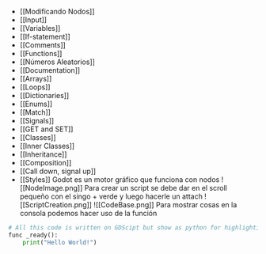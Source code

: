 - [[Modificando Nodos]]
- [[Input]]
- [[Variables]]
- [[If-statement]]
- [[Comments]]
- [[Functions]]
- [[Números Aleatorios]]
- [[Documentation]]
- [[Arrays]]
- [[Loops]]
- [[Dictionaries]]
- [[Enums]]
- [[Match]]
- [[Signals]]
- [[GET and SET]]
- [[Classes]]
- [[Inner Classes]]
- [[Inheritance]]
- [[Composition]]
- [[Call down, signal up]]
- [[Styles]]
Godot es un motor gráfico que funciona con nodos
![[NodeImage.png]]
Para crear un script se debe dar en el scroll pequeño con el singo + verde y luego hacerle un attach
![[ScriptCreation.png]]
![[CodeBase.png]]
Para mostrar cosas en la consola podemos hacer uso de la función
```python
# All this code is written on GDScipt but show as python for highlighting
func _ready():
	print("Hello World!")
```
